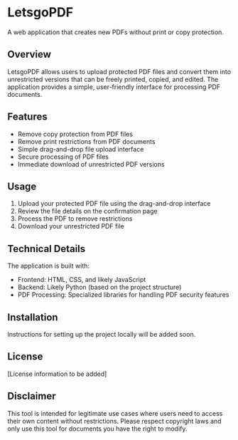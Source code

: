 # LetsgoPDF

A web application that creates new PDFs without print or copy protection.

## Overview

LetsgoPDF allows users to upload protected PDF files and convert them into unrestricted versions that can be freely printed, copied, and edited. The application provides a simple, user-friendly interface for processing PDF documents.

## Features

- Remove copy protection from PDF files
- Remove print restrictions from PDF documents
- Simple drag-and-drop file upload interface
- Secure processing of PDF files
- Immediate download of unrestricted PDF versions

## Usage

1. Upload your protected PDF file using the drag-and-drop interface
2. Review the file details on the confirmation page
3. Process the PDF to remove restrictions
4. Download your unrestricted PDF file

## Technical Details

The application is built with:
- Frontend: HTML, CSS, and likely JavaScript
- Backend: Likely Python (based on the project structure)
- PDF Processing: Specialized libraries for handling PDF security features

## Installation

Instructions for setting up the project locally will be added soon.

## License

[License information to be added]

## Disclaimer

This tool is intended for legitimate use cases where users need to access their own content without restrictions. Please respect copyright laws and only use this tool for documents you have the right to modify.
